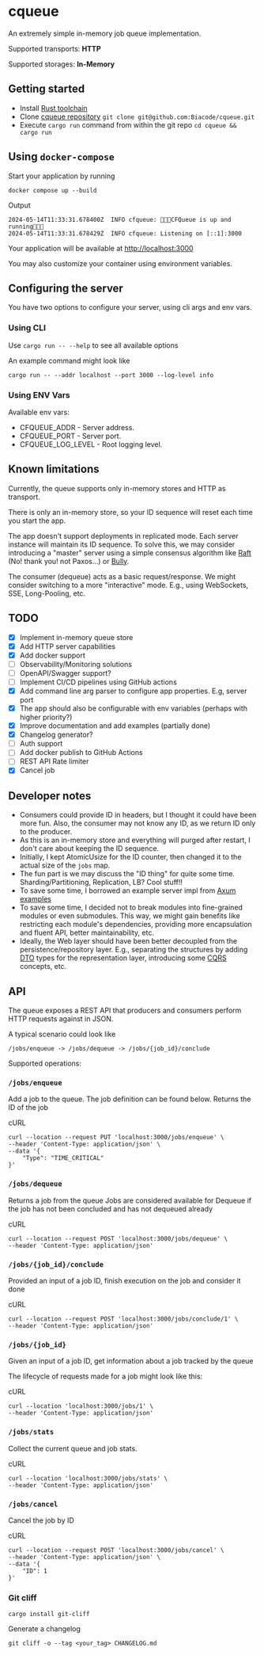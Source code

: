 # cqueue

An extremely simple in-memory job queue implementation.

Supported transports: **HTTP**

Supported storages: **In-Memory**

## Getting started

* Install [Rust toolchain](https://www.rust-lang.org/tools/install)
* Clone [cqueue repository](https://github.com/Biacode/cqueue) `git clone git@github.com:Biacode/cqueue.git`
* Execute `cargo run` command from within the git repo `cd cqueue && cargo run`

## Using `docker-compose`

Start your application by running

```shell
docker compose up --build
```

Output

```text
2024-05-14T11:33:31.678400Z  INFO cfqueue: 🚀🚀🚀CFQueue is up and running🚀🚀🚀
2024-05-14T11:33:31.678429Z  INFO cfqueue: Listening on [::1]:3000
```

Your application will be available at <http://localhost:3000>

You may also customize your container using environment variables.

## Configuring the server

You have two options to configure your server, using cli args and env vars.

### Using CLI

Use `cargo run -- --help` to see all available options

An example command might look like

```shell
cargo run -- --addr localhost --port 3000 --log-level info
```

### Using ENV Vars

Available env vars:

* CFQUEUE_ADDR - Server address.
* CFQUEUE_PORT - Server port.
* CFQUEUE_LOG_LEVEL - Root logging level.

## Known limitations

Currently, the queue supports only in-memory stores and HTTP as transport.

There is only an in-memory store, so your ID sequence will reset each time you start the app.

The app doesn't support deployments in replicated mode. Each server instance will maintain its ID sequence.
To solve this, we may consider introducing a "master" server using a simple consensus algorithm
like [Raft](https://en.wikipedia.org/wiki/Raft_(algorithm)) (No! thank you! not Paxos...)
or [Bully](https://en.wikipedia.org/wiki/Bully_algorithm).

The consumer (dequeue) acts as a basic request/response. We might consider switching to a more "interactive" mode. E.g.,
using WebSockets, SSE, Long-Pooling, etc.

## TODO

* [x] Implement in-memory queue store
* [x] Add HTTP server capabilities
* [x] Add docker support
* [ ] Observability/Monitoring solutions
* [ ] OpenAPI/Swagger support?
* [ ] Implement CI/CD pipelines using GitHub actions
* [x] Add command line arg parser to configure app properties. E.g, server port
* [x] The app should also be configurable with env variables (perhaps with higher priority?)
* [x] Improve documentation and add examples (partially done)
* [x] Changelog generator?
* [ ] Auth support
* [ ] Add docker publish to GitHub Actions
* [ ] REST API Rate limiter
* [x] Cancel job

## Developer notes

* Consumers could provide ID in headers, but I thought it could have been more fun. Also, the consumer may
  not know any ID, as we return ID only to the producer.
* As this is an in-memory store and everything will purged after restart, I don't care about keeping the ID
  sequence.
* Initially, I kept AtomicUsize for the ID counter, then changed it to the actual size of the `jobs` map.
* The fun part is we may discuss the "ID thing" for quite some time. Sharding/Partitioning, Replication, LB? Cool
  stuff!!
* To save some time, I borrowed an example server impl
  from [Axum examples](https://github.com/tokio-rs/axum/blob/main/examples/error-handling/src/main.rs)
* To save some time, I decided not to break modules into fine-grained modules or even submodules. This way, we might gain
benefits like restricting each module's dependencies, providing more encapsulation and fluent API, better maintainability, etc.
* Ideally, the Web layer should have been better decoupled from the persistence/repository layer. E.g., separating the
  structures by adding [DTO](https://en.wikipedia.org/wiki/Data_transfer_object) types for the representation layer,
  introducing some [CQRS](https://en.wikipedia.org/wiki/Command_Query_Responsibility_Segregation) concepts, etc.

## API

The queue exposes a REST API that producers and consumers perform HTTP requests against in JSON.

A typical scenario could look like

```text
/jobs/enqueue -> /jobs/dequeue -> /jobs/{job_id}/conclude
```

Supported operations:

### `/jobs/enqueue`

Add a job to the queue. The job definition can be found below.
Returns the ID of the job

cURL

```shell
curl --location --request PUT 'localhost:3000/jobs/enqueue' \
--header 'Content-Type: application/json' \
--data '{
    "Type": "TIME_CRITICAL"
}'
```

### `/jobs/dequeue`

Returns a job from the queue
Jobs are considered available for Dequeue if the job has not been concluded and has not dequeued already

cURL

```shell
curl --location --request POST 'localhost:3000/jobs/dequeue' \
--header 'Content-Type: application/json'
```

### `/jobs/{job_id}/conclude`

Provided an input of a job ID, finish execution on the job and consider it done

cURL

```shell
curl --location --request POST 'localhost:3000/jobs/conclude/1' \
--header 'Content-Type: application/json'
```

### `/jobs/{job_id}`

Given an input of a job ID, get information about a job tracked by the queue

The lifecycle of requests made for a job might look like this:

cURL

```shell
curl --location 'localhost:3000/jobs/1' \
--header 'Content-Type: application/json'
```

### `/jobs/stats`

Collect the current queue and job stats.

cURL

```shell
curl --location 'localhost:3000/jobs/stats' \
--header 'Content-Type: application/json'
```

### `/jobs/cancel`

Cancel the job by ID

cURL

```shell
curl --location --request POST 'localhost:3000/jobs/cancel' \
--header 'Content-Type: application/json' \
--data '{
    "ID": 1
}'
```

### Git cliff

```shell
cargo install git-cliff
```

Generate a changelog

```shell
git cliff -o --tag <your_tag> CHANGELOG.md
```

